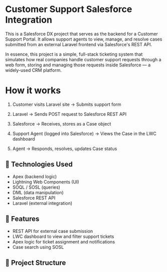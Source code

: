 # Customer Support Salesforce Integration

This is a Salesforce DX project that serves as the backend for a Customer Support Portal. It allows support agents to view, manage, and resolve cases submitted from an external Laravel frontend via Salesforce's REST API.

In essence, this project is a simple, full-stack ticketing system that simulates how real companies handle customer support requests through a web form, storing and managing those requests inside Salesforce — a widely-used CRM platform.

# How it works

1. Customer visits Laravel site → Submits support form

2. Laravel → Sends POST request to Salesforce REST API

3. Salesforce → Receives, stores as a Case object

4. Support Agent (logged into Salesforce) → Views the Case in the LWC dashboard

5. Agent → Responds, resolves, updates Case status


## 🧩 Technologies Used

- Apex (backend logic)
- Lightning Web Components (UI)
- SOQL / SOSL (queries)
- DML (data manipulation)
- Salesforce REST API
- Laravel (external integration)

## 🧱 Features

- REST API for external case submission
- LWC dashboard to view and filter support tickets
- Apex logic for ticket assignment and notifications
- Case search using SOSL

## 📂 Project Structure

